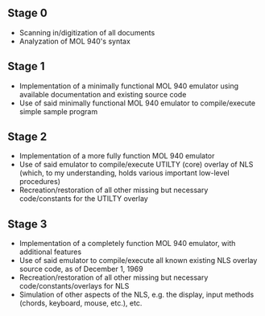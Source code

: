 ## Stage 0

* Scanning in/digitization of all documents
* Analyzation of MOL 940's syntax

## Stage 1

* Implementation of a minimally functional MOL 940 emulator using available documentation and existing source code
* Use of said minimally functional MOL 940 emulator to compile/execute simple sample program

## Stage 2

* Implementation of a more fully function MOL 940 emulator
* Use of said emulator to compile/execute UTILTY (core) overlay of NLS (which, to my understanding, holds various important low-level procedures)
* Recreation/restoration of all other missing but necessary code/constants for the UTILTY overlay

## Stage 3

* Implementation of a completely function MOL 940 emulator, with additional features
* Use of said emulator to compile/execute all known existing NLS overlay source code, as of December 1, 1969
* Recreation/restoration of all other missing but necessary code/constants/overlays for NLS
* Simulation of other aspects of the NLS, e.g. the display, input methods (chords, keyboard, mouse, etc.), etc.
